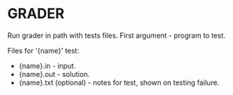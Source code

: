 GRADER
======

Run grader in path with tests files. First argument - program to test.

Files for '{name}' test:

* {name}.in - input.
* {name}.out - solution.
* {name}.txt (optional) - notes for test, shown on testing failure.
